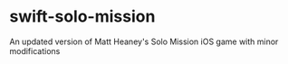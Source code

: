 # swift-solo-mission
An updated version of Matt Heaney's Solo Mission iOS game with minor modifications
